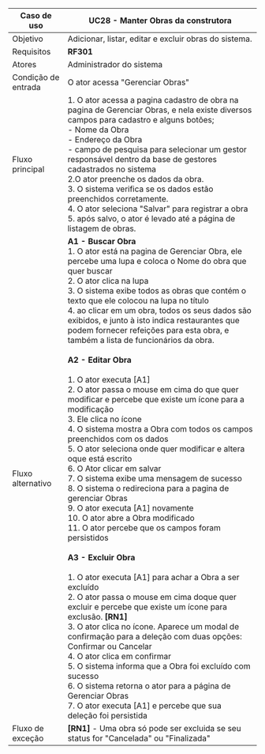 | Caso de uso         | UC28 - Manter Obras da construtora                                                                                                                                                                                                                                                                                                                                                                                                                                                                                                                                                                                                                                                                 |
| ------------------- | ------------------------------------------------------------------------------------------------------------------------------------------------------------------------------------------------------------------------------------------------------------------------------------------------------------------------------------------------------------------------------------------------------------------------------------------------------------------------------------------------------------------------------------------------------------------------------------------------------------------------------------------------------------------------------------------- |
| Objetivo            | Adicionar, listar, editar e excluir obras do sistema.                                                                                                                                                                                                                                                                                                                                                                                                                                                                                                                                                                                                                       |
| Requisitos          | **RF301**                                                                                                                                                                                                                                                                                                                                                                                                                                                                                                                                                                                                                                                                                  |
| Atores              | Administrador do sistema                                                                                                                                                                                                                                                                                                                                                                                                                                                                                                                                                                                                                                      |
| Condição de entrada | O ator acessa "Gerenciar Obras"                                                                                                                                                                                                                                                                                                                                                                                                                                                                                                                               |
| Fluxo principal     | 1.  O ator acessa a pagina cadastro de obra na pagina de Gerenciar Obras, e nela existe diversos campos para cadastro e alguns botões;<br>     - Nome da Obra<br>	 - Endereço da Obra<br>	 - campo de pesquisa para selecionar um gestor responsável dentro da base de gestores cadastrados no sistema<br> 2.O ator preenche os dados da obra. <br>3.  O sistema verifica se os dados estão preenchidos corretamente. <br> 4. O ator seleciona "Salvar" para registrar a obra <br> 5. após salvo, o ator é levado até a página de listagem de obras.                                                                                                                                                                                                                 |
| Fluxo alternativo   | **A1 - Buscar Obra**<br>1. O ator está na pagina de Gerenciar Obra, ele percebe uma lupa e coloca o Nome do obra que quer buscar<br>2. O ator clica na lupa<br>3. O sistema exibe todos as obras que contém o texto que ele colocou na lupa no título<br>4. ao clicar em um obra, todos os seus dados são exibidos, e junto à isto indica restaurantes que podem fornecer refeições para esta obra, e também a lista de funcionários da obra. <br><br>**A2 - Editar Obra**<br><br>1. O ator executa [A1]<br>2. O ator passa o mouse em cima do que quer modificar e percebe que existe um ícone para a modificação<br>3. Ele clica no ícone<br>4. O sistema mostra a Obra com todos os campos preenchidos com os dados<br>5. O ator seleciona onde quer modificar e altera oque está escrito <br>6. O Ator clicar em salvar<br>7. O sistema exibe uma mensagem de sucesso<br>8. O sistema o redireciona para a pagina de gerenciar Obras<br>9. O ator executa [A1] novamente<br>10. O ator abre a Obra modificado<br>11. O ator percebe que os campos foram persistidos<br><br>**A3 - Excluir Obra**<br><br>1. O ator executa [A1] para achar a Obra a ser excluído<br>2. O ator passa o mouse em cima doque quer excluir e percebe que existe um ícone para exclusão. **[RN1]**<br>3. O ator clica no ícone. Aparece um modal de confirmação para a deleção com duas opções: Confirmar ou Cancelar<br>4. O ator clica em confirmar<br>5. O sistema informa que a Obra foi excluído com sucesso<br>6. O sistema retorna o ator para a página de Gerenciar Obras<br>7. O ator executa [A1] e percebe que sua deleção foi persistida |
| Fluxo de exceção    |       **[RN1]** - Uma obra só pode ser excluida se seu status for "Cancelada" ou "Finalizada"                                                                                                                                                                                                                                                                                                                                                                                                                                                                                                                                                                                                                                                                                                                                                                                                                                                                                                                                                                                                                                                                                                                                                                                                                                                                                                                                                                                                                                                                     |